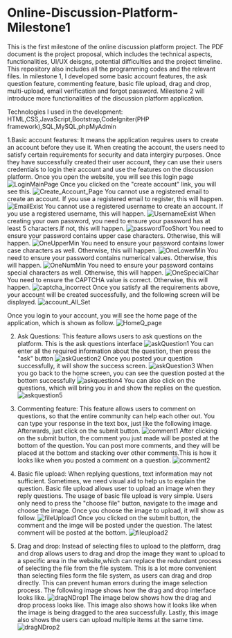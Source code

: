 # Online-Discussion-Platform-Milestone1
This is the first milestone of the online discussion platform project. The PDF document is the project proposal, which includes the technical aspects, functionalities, UI/UX deisgns, potential difficulties and the project timeline. This repository also includes all the programming codes and the relevant files. In milestone 1, I developed some basic account features, the ask question feature, commenting feature, basic file upload, drag and drop, multi-upload, email verification and forgot password. Milestone 2 will introduce more functionalities of the discussion platform application.

Technologies I used in the development: HTML,CSS,JavaScript,Bootstrap,CodeIgniter(PHP framework),SQL,MySQL,phpMyAdmin

1.Basic account features: It means the application requires users to create an account before they use it. When creating the account, the users need to satisfy certain requirements for security and data intergiry purposes. Once they have successfully created their user account, they can use their users credentials to login their account and use the features on the discussion platform. 
Once you open the website, you will see this login page
![LoginMainPage](https://github.com/jefjefhui/Online-Discussion-Platform-Milestone1/assets/73283123/b9dfdc75-e6f6-45ab-8c87-550c9263357a)
Once you clicked on the "create account" link, you will see this.
![Create_Account_Page](https://github.com/jefjefhui/Online-Discussion-Platform-Milestone1/assets/73283123/901ee1e6-8b78-48ea-b630-7a0277cae5f2)
You cannot use a registered email to create an account. If you use a registered email to register, this will happen.
![EmailExist](https://github.com/jefjefhui/Online-Discussion-Platform-Milestone1/assets/73283123/f9d6cd0a-2898-44d8-bf48-a1be677417b7)
You cannot use a registered username to create an account. If you use a registered username, this will happen.
![UsernameExist](https://github.com/jefjefhui/Online-Discussion-Platform-Milestone1/assets/73283123/5c1fb29d-fff5-4c26-9b31-9b00c333b66e)
When creating your own password, you need to ensure your password has at least 5 characters.If not, this will happen.
![passwordTooShort](https://github.com/jefjefhui/Online-Discussion-Platform-Milestone1/assets/73283123/4ffec927-a66e-481d-9501-141815d60bc2)
You need to ensure your password contains upper case characters. Otherwise, this will happen.
![OneUpperMin](https://github.com/jefjefhui/Online-Discussion-Platform-Milestone1/assets/73283123/8d548638-4e34-41c4-a415-6973dabae5a0)
You need to ensure your password contains lower case characters as well. Otherwise, this will happen.
![OneLowerMin](https://github.com/jefjefhui/Online-Discussion-Platform-Milestone1/assets/73283123/8a9e37e3-2f46-4125-b90d-7a35d6771af9)
You need to ensure your password contains numerical values. Otherwise, this will happen.
![OneNumMin](https://github.com/jefjefhui/Online-Discussion-Platform-Milestone1/assets/73283123/c64c48fa-5a73-493e-a211-fd2686479639)
You need to ensure your password contains special characters as well. Otherwise, this will happen.
![OneSpecialChar](https://github.com/jefjefhui/Online-Discussion-Platform-Milestone1/assets/73283123/5e8e1c13-7cc8-43ed-98b6-697ba13a7455)
You need to ensure the CAPTCHA value is correct. Otherwise, this will happen.
![captcha_incorrect](https://github.com/jefjefhui/Online-Discussion-Platform-Milestone1/assets/73283123/6a11da16-1f64-467b-9292-3baa3203315a)
Once you satisfy all the requirements above, your account will be created successfully, and the following screen will be displayed.
![account_All_Set](https://github.com/jefjefhui/Online-Discussion-Platform-Milestone1/assets/73283123/8b98111e-ddd6-431e-859e-8f0776130c41)

Once you login to your account, you will see the home page of the application, which is shown as follow.
![HomeQ_page](https://github.com/jefjefhui/Online-Discussion-Platform-Milestone1/assets/73283123/0d50e081-cbce-4b97-bd83-77123056f4d3)

2. Ask Questions: This feature allows users to ask questions on the platform.
This is the ask questions interface
![askQuestion1](https://github.com/jefjefhui/Online-Discussion-Platform-Milestone1/assets/73283123/9f7705e4-72d8-4452-ba0e-2a80b6275680)
You can enter all the required information about the question, then press the "ask" button
![askQuestion2](https://github.com/jefjefhui/Online-Discussion-Platform-Milestone1/assets/73283123/655c4d3e-5c2f-4e30-98a5-78dfbf1378c6)
Once you posted your question successfully, it will show the success screen.
![askQuestion3](https://github.com/jefjefhui/Online-Discussion-Platform-Milestone1/assets/73283123/539bd3b9-05e2-4c91-b1a6-30c71dc3673b)
When you go back to the home screen, you can see the question posted at the bottom successfully
![askquestion4](https://github.com/jefjefhui/Online-Discussion-Platform-Milestone1/assets/73283123/1c66a41e-14e4-447f-91b5-ccbb502d9939)
You can also click on the questions, which will bring you in and show the replies on the question.
![askquestion5](https://github.com/jefjefhui/Online-Discussion-Platform-Milestone1/assets/73283123/10a0f5ff-0456-4459-964d-5a685591a712)

3. Commenting feature: This feature allows users to comment on questions, so that the entire community can help each other out.
You can type your response in the text box, just like the following image. Afterwards, just click on the submit button.
![comment1](https://github.com/jefjefhui/Online-Discussion-Platform-Milestone1/assets/73283123/13482b80-10f7-4b41-b322-400fe4228b3a)
After clicking on the submit button, the comment you just made will be posted at the bottom of the question. You can post more comments, and they will be placed at the bottom and stacking over other comments.This is how it looks like when you posted a comment on a question.
![comment2](https://github.com/jefjefhui/Online-Discussion-Platform-Milestone1/assets/73283123/c1e77073-2aa2-4cf7-ba10-d617494f0a21)

4. Basic file upload: When replying questions, text information may not sufficient. Sometimes, we need visual aid to help us to explain the question. Basic file upload allows user to upload an image when they reply questions. The usage of basic file upload is very simple. Users only need to press the "choose file" button, navigate to the image and choose the image. Once you choose the image to upload, it will show as follow.
![fileUpload1](https://github.com/jefjefhui/Online-Discussion-Platform-Milestone1/assets/73283123/547bbe01-8c67-4795-8cf2-f33e8c7c152e)
Once you clicked on the submit button, the comment and the imge will be posted under the question. The latest comment will be posted at the bottom.
![fileupload2](https://github.com/jefjefhui/Online-Discussion-Platform-Milestone1/assets/73283123/d3ca4c98-6938-4579-baa5-da675d3aff0d)

5. Drag and drop: Instead of selecting files to upload to the platform, drag and drop allows users to drag and drop the image they want to upload to a specific area in the website,which can replace the redundant process of selecting the file from the file system. This is a lot more convenient than selecting files form the file system, as users can drag and drop directly. This can prevent human errors during the image selection process. The following image shows how the drag and drop interface looks like.
![dragNDrop1](https://github.com/jefjefhui/Online-Discussion-Platform-Milestone1/assets/73283123/a86d7cb4-3ccd-4f01-98a5-4f0b1b1ce167)
The image below shows how the drag and drop process looks like. This image also shows how it looks like when the image is being dragged to the area successfully. Lastly, this image also shows the users can upload multiple items at the same time.
![dragNDrop2](https://github.com/jefjefhui/Online-Discussion-Platform-Milestone1/assets/73283123/ef8f3ebb-c4f9-468f-9c9e-9c1acb719eea)


   








